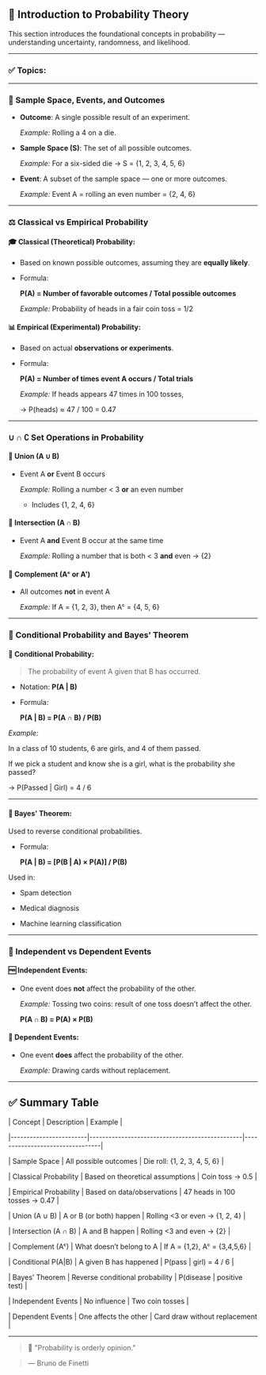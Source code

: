 ## 🎲 Introduction to Probability Theory



This section introduces the foundational concepts in probability — understanding uncertainty, randomness, and likelihood.



---



### ✅ Topics:



---



### 🎯 Sample Space, Events, and Outcomes



- **Outcome**: A single possible result of an experiment.  

  *Example:* Rolling a 4 on a die.



- **Sample Space (S)**: The set of all possible outcomes.  

  *Example:* For a six-sided die → S = {1, 2, 3, 4, 5, 6}



- **Event**: A subset of the sample space — one or more outcomes.  

  *Example:* Event A = rolling an even number = {2, 4, 6}



---



### ⚖️ Classical vs Empirical Probability



#### 🎓 Classical (Theoretical) Probability:

- Based on known possible outcomes, assuming they are **equally likely**.

- Formula:  

  **P(A) = Number of favorable outcomes / Total possible outcomes**



  *Example:* Probability of heads in a fair coin toss = 1/2



#### 📊 Empirical (Experimental) Probability:

- Based on actual **observations or experiments**.

- Formula:  

  **P(A) = Number of times event A occurs / Total trials**



  *Example:* If heads appears 47 times in 100 tosses,  

  → P(heads) ≈ 47 / 100 = 0.47



---



### ∪ ∩ ∁ Set Operations in Probability



#### 🔗 Union (A ∪ B)

- Event A **or** Event B occurs  

  *Example:* Rolling a number < 3 **or** an even number  

  - Includes {1, 2, 4, 6}



#### 🔗 Intersection (A ∩ B)

- Event A **and** Event B occur at the same time  

  *Example:* Rolling a number that is both < 3 **and** even → {2}



#### 🔁 Complement (Aᶜ or A')

- All outcomes **not** in event A  

  *Example:* If A = {1, 2, 3}, then Aᶜ = {4, 5, 6}



---



### 📌 Conditional Probability and Bayes' Theorem



#### 🔄 Conditional Probability:



> The probability of event A given that B has occurred.



- Notation: **P(A | B)**

- Formula:  

  **P(A | B) = P(A ∩ B) / P(B)**



*Example:*  

In a class of 10 students, 6 are girls, and 4 of them passed.  

If we pick a student and know she is a girl, what is the probability she passed?  

→ P(Passed | Girl) = 4 / 6



---



#### 🧠 Bayes' Theorem:



Used to reverse conditional probabilities.



- Formula:  

  **P(A | B) = [P(B | A) × P(A)] / P(B)**



Used in:

- Spam detection

- Medical diagnosis

- Machine learning classification



---



### 🔗 Independent vs Dependent Events



#### 🆓 Independent Events:

- One event does **not** affect the probability of the other.

  *Example:* Tossing two coins: result of one toss doesn’t affect the other.



  **P(A ∩ B) = P(A) × P(B)**



#### 🔗 Dependent Events:

- One event **does** affect the probability of the other.

  *Example:* Drawing cards without replacement.



---



## ✅ Summary Table



| Concept                | Description                                    | Example                         |

|------------------------|------------------------------------------------|---------------------------------|

| Sample Space           | All possible outcomes                         | Die roll: {1, 2, 3, 4, 5, 6}    |

| Classical Probability  | Based on theoretical assumptions              | Coin toss → 0.5                 |

| Empirical Probability  | Based on data/observations                   | 47 heads in 100 tosses → 0.47   |

| Union (A ∪ B)          | A or B (or both) happen                      | Rolling <3 or even → {1, 2, 4}  |

| Intersection (A ∩ B)   | A and B happen                                | Rolling <3 and even → {2}       |

| Complement (Aᶜ)        | What doesn’t belong to A                      | If A = {1,2}, Aᶜ = {3,4,5,6}    |

| Conditional P(A|B)     | A given B has happened                        | P(pass | girl) = 4 / 6          |

| Bayes’ Theorem         | Reverse conditional probability               | P(disease | positive test)      |

| Independent Events     | No influence                                  | Two coin tosses                 |

| Dependent Events       | One affects the other                         | Card draw without replacement   |



---



> 🧠 "Probability is orderly opinion."  

> — Bruno de Finetti
